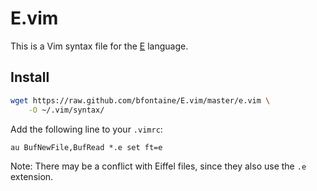 E.vim
=====

This is a Vim syntax file for the [E][e-website]
language.

Install
-------

```bash
wget https://raw.github.com/bfontaine/E.vim/master/e.vim \
    -O ~/.vim/syntax/
```

Add the following line to your `.vimrc`:

```vim
au BufNewFile,BufRead *.e set ft=e
```

Note: There may be a conflict with Eiffel files, since they also use the `.e`
extension.

[e-website]: http://www.erights.org/e/e-goals.html
